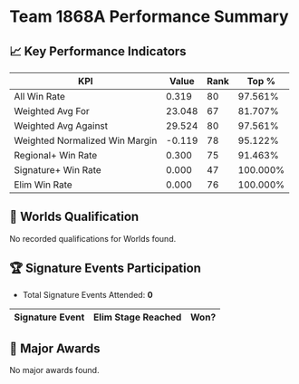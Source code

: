 # Team 1868A Performance Summary

## 📈 Key Performance Indicators
| KPI | Value | Rank | Top % |
| --- | ----- | ---- | ----- |
| All Win Rate | 0.319 | 80 | 97.561% |
| Weighted Avg For | 23.048 | 67 | 81.707% |
| Weighted Avg Against | 29.524 | 80 | 97.561% |
| Weighted Normalized Win Margin | -0.119 | 78 | 95.122% |
| Regional+ Win Rate | 0.300 | 75 | 91.463% |
| Signature+ Win Rate | 0.000 | 47 | 100.000% |
| Elim Win Rate | 0.000 | 76 | 100.000% |


## 🎯 Worlds Qualification
No recorded qualifications for Worlds found.

## 🏆 Signature Events Participation
- Total Signature Events Attended: **0**

| Signature Event | Elim Stage Reached | Won? |
|:----------------|:-------------------|:----|


## 🥇 Major Awards
No major awards found.

